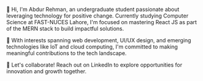 👋 Hi, I'm Abdur Rehman, an undergraduate student passionate about leveraging technology for positive change. Currently studying Computer Science at FAST-NUCES Lahore, I'm focused on mastering React JS as part of the MERN stack to build impactful solutions.

💼 With interests spanning web development, UI/UX design, and emerging technologies like IoT and cloud computing, I'm committed to making meaningful contributions to the tech landscape.

🎯 Let's collaborate! Reach out on LinkedIn to explore opportunities for innovation and growth together.




